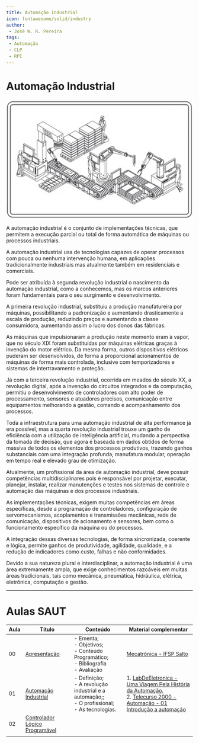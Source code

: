 ```yaml
---
title: Automação Industrial
icon: fontawesome/solid/industry
author:
 - José W. R. Pereira
tags:
 - Automação
 - CLP
 - RPI
---
```



# Automação Industrial

![Planta Automação](./automacao/figuras/planta_automacao.png)

A automação industrial é o conjunto de implementações técnicas, 
que permitem a execução parcial ou total de forma automática de 
máquinas ou processos industriais. 

A automação industrial usa de tecnologias capazes de operar processos com pouca ou 
nenhuma intervenção humana, em aplicações tradicionalmente industriais mas atualmente 
também em residenciais e comerciais. 

Pode ser atribuída à segunda revolução industrial o nascimento da automação industrial, 
como a conhecemos, mas os marcos anteriores foram fundamentais para o seu surgimento e 
desenvolvimento. 

A primeira revolução industrial, substituiu a produção manufatureira por máquinas, 
possibilitando a padronização e aumentando drasticamente a escala de produção, 
reduzindo preços e aumentando a classe consumidora, 
aumentando assim o lucro dos donos das fábricas. 

As máquinas que impulsionaram a produção neste momento eram à vapor, 
que no século XIX foram substituídas por máquinas elétricas graças à invenção do motor elétrico. 
Da mesma forma, outros dispositivos elétricos puderam ser desenvolvidos, 
de forma a proporcional acionamentos de máquinas de forma mais controlada, 
inclusive com temporizadores e sistemas de intertravamento e proteção. 

Já com a terceira revolução industrial, ocorrida em meados do século XX, 
a revolução digital, após a invenção do circuitos integrados e da computação, 
permitiu o desenvolvimento de controladores com alto poder de processamento, 
sensores e atuadores precisos, comunicação entre equipamentos melhorando a gestão, 
comando e acompanhamento dos processos. 

Toda a infraestrutura para uma automação industrial de alta performance já era possível, 
mas a quarta revolução industrial trouxe um ganho de eficiência com a utilização de 
inteligência artificial, mudando a perspectiva da tomada de decisão, 
que agora é baseada em dados obtidos de forma massiva de todos os elementos dos 
processos produtivos, trazendo ganhos substanciais com uma integração profunda, 
manufatura modular, operação em tempo real e elevado grau de otimização.

Atualmente, um profissional da área de automação industrial, 
deve possuir competências multidisciplinares pois é responsável por projetar, 
executar, planejar, instalar, realizar manutenções e testes nos sistemas de controle e 
automação das máquinas e dos processos industriais.


As implementações técnicas, 
exigem muitas competências em áreas específicas, 
desde a programação de controladores, configuração de servomecanismos, 
acoplamentos e transmissões mecânicas, rede de comunicação, 
dispositivos de acionamento e sensores, 
bem como o funcionamento específico da máquina ou do processos.

A integração dessas diversas tecnologias, de forma sincronizada, coerente e lógica, 
permite ganhos de produtividade, agilidade, qualidade, e a redução de indicadores como custo, 
falhas e não conformidades. 

Devido a sua natureza plural e interdisciplinar, 
a automação industrial é uma área extremamente ampla, 
que exige conhecimentos razoáveis em muitas áreas tradicionais, 
tais como mecânica, pneumática, hidráulica, elétrica, eletrônica, computação e gestão. 


---

# Aulas SAUT

| Aula | Título                                                                        | Conteúdo                                                                                           | Material complementar                                                                                                                                                                                                            |
| ---- | ----------------------------------------------------------------------------- | -------------------------------------------------------------------------------------------------- | -------------------------------------------------------------------------------------------------------------------------------------------------------------------------------------------------------------------------------- |
| 00   | [Apresentação](automacao/saut/slides/Aula00-Apresentacao.pdf)                 | - Ementa;<br>- Objetivos;<br>- Conteúdo Programático;<br>- Bibliografia<br>- Avaliação             | [Mecatrônica - IFSP Salto](https://slt.ifsp.edu.br/index.php/component/content/article?id=1677)                                                                                                                                  |
| 01   | [Automação Industrial](automacao/saut/slides/Aula01-SistemasDeAutomacao.pdf)  | - Definição;<br>- A revolução industrial e a automação;;<br>- O profissional;<br>- As tecnologias. | 1. [LabDeEletronica - Uma Viagem Pela História da Automação.](https://youtu.be/Jkpp9f2mo38?si=TXCpzE3Cm89qrKbR)<br>2. [Telecurso 2000 - Automação - 01 Introdução a automação](https://youtu.be/Cnh1VyvbpJU?si=NRzWblOgxs17JwNc) |
| 02   | [Controlador Lógico Programável](automacao/clp/index.md##Aulas)               |                                                                                                    |                                                                                                                                                                                                                                  |
|      |                                                                               |                                                                                                    |                                                                                                                                                                                                                                  |


